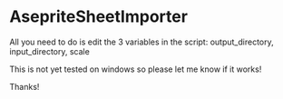 # AsepriteSheetImporter

All you need to do is edit the 3 variables in the script:
output_directory,
input_directory,
scale

This is not yet tested on windows so please let me know if it works!

Thanks!
